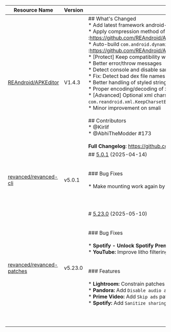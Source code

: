 | Resource Name | Version | Changelog | Published On | Build By|
|---------------|---------|-----------|--------------|---------|
| [REAndroid/APKEditor](https://github.com/REAndroid/APKEditor/releases/tag/V1.4.3) | V1.4.3 | ## What's Changed<br> * Add latest framework android-36 (Baklava)<br> * Apply compression method of native library files based on attribute `android:extractNativeLibs` #77 #150 :https://github.com/REAndroid/APKEditor/commit/ea49069ddbaf14bddbd23836082c2794815b18d1<br> * Auto-build `com.android.dynamic.apk.fused.modules` meta data value #186 :https://github.com/REAndroid/ARSCLib/commit/68f51ffb0806ea07aa6d07f307bcdcbcd7c46239<br> * [Protect] Keep compatibility with latest android versions<br> * Better error/throw messages<br> * Detect console and disable same-line(verbose) logging<br> * Fix: Detect bad dex file names (e.g classes0.dex) #173 <br> * Better handling of styled strings<br> * Proper encoding/decoding of xml comments & CDATA<br> * [Advanced] Optional xml charset via system property `com.reandroid.xml.KeepCharsetEncoding`:https://github.com/REAndroid/ARSCLib/commit/3133bf3985eb3016a6e3f07afd8593a18e646ef3<br> * Minor improvement on smali<br><br>## Contributors<br>* @Kirlif<br>* @AbhiTheModder #173<br> <br>**Full Changelog**: https://github.com/REAndroid/APKEditor/compare/V1.4.2...V1.4.3 | 2025-05-04T15:09:36Z | [Docker-py-revanced](https://github.com/nikhilbadyal/docker-py-revanced) |
| [revanced/revanced-cli](https://github.com/ReVanced/revanced-cli/releases/tag/v5.0.1) | v5.0.1 | ## [5.0.1](https://github.com/ReVanced/revanced-cli/compare/v5.0.0...v5.0.1) (2025-04-14)<br><br><br>### Bug Fixes<br><br>* Make mounting work again by bumping dependencies ([#359](https://github.com/ReVanced/revanced-cli/issues/359)) ([68a4872](https://github.com/ReVanced/revanced-cli/commit/68a48724ebf01a0c8f8adc0fec63037bff672dc9))<br><br><br><br> | 2025-04-14T08:53:52Z | [Docker-py-revanced](https://github.com/nikhilbadyal/docker-py-revanced) |
| [revanced/revanced-patches](https://github.com/ReVanced/revanced-patches/releases/tag/v5.23.0) | v5.23.0 | # [5.23.0](https://github.com/ReVanced/revanced-patches/compare/v5.22.0...v5.23.0) (2025-05-10)<br><br><br>### Bug Fixes<br><br>* **Spotify - Unlock Spotify Premium:** Remove pop up premium ads ([#4842](https://github.com/ReVanced/revanced-patches/issues/4842)) ([00aa200](https://github.com/ReVanced/revanced-patches/commit/00aa2000ba2eef15a0dd827c2bd84c2e85c412e0))<br>* **YouTube:** Improve litho filtering performance ([#4904](https://github.com/ReVanced/revanced-patches/issues/4904)) ([7b43986](https://github.com/ReVanced/revanced-patches/commit/7b43986871a68e5cb43331d2fb2fdb9ef67438ad))<br><br><br>### Features<br><br>* **Lightroom:** Constrain patches to last working version ([efef03b](https://github.com/ReVanced/revanced-patches/commit/efef03b80da21552d0d8be6913faba64e4fb5ed1))<br>* **Pandora:** Add `Disable audio ads` and `Unlimited skips` patch ([#4841](https://github.com/ReVanced/revanced-patches/issues/4841)) ([0cf7a4c](https://github.com/ReVanced/revanced-patches/commit/0cf7a4c6be615ed0a52a6bacf87592f5f43ff575))<br>* **Prime Video:** Add `Skip ads` patch ([#4824](https://github.com/ReVanced/revanced-patches/issues/4824)) ([bb672c4](https://github.com/ReVanced/revanced-patches/commit/bb672c4674ddc201b8b2648c3906cfc31ef43f10))<br>* **Spotify:** Add `Sanitize sharing links` patch ([#4829](https://github.com/ReVanced/revanced-patches/issues/4829)) ([2e3511d](https://github.com/ReVanced/revanced-patches/commit/2e3511d03c8198bbdb9336888df038a33fb3ab8c))<br><br><br><br> | 2025-05-10T09:03:49Z | [Docker-py-revanced](https://github.com/nikhilbadyal/docker-py-revanced) |